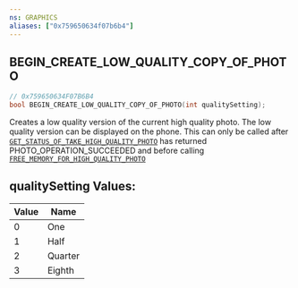 ```yaml
---
ns: GRAPHICS
aliases: ["0x759650634f07b6b4"]
---
```

## BEGIN_CREATE_LOW_QUALITY_COPY_OF_PHOTO

```c
// 0x759650634F07B6B4
bool BEGIN_CREATE_LOW_QUALITY_COPY_OF_PHOTO(int qualitySetting);
```

Creates a low quality version of the current high quality photo. The low quality version can be displayed on the phone. This can only be called after [`GET_STATUS_OF_TAKE_HIGH_QUALITY_PHOTO`](#_0x0D6CA79EEEBD8CA3) has returned PHOTO_OPERATION_SUCCEEDED and before calling [`FREE_MEMORY_FOR_HIGH_QUALITY_PHOTO`](#_0xD801CC02177FA3F1)

## qualitySetting Values:
| Value | Name |
| --- | --- |
| 0 | One |
| 1 | Half |
| 2 | Quarter |
| 3 | Eighth |

